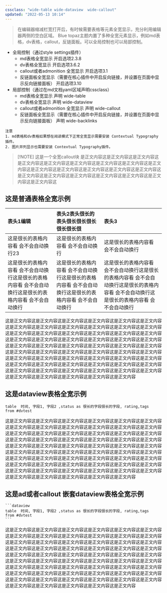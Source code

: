 ```yaml
---
cssclass: "wide-table wide-dataview  wide-callout"
updated: "2022-05-13 10:14"
---
```


> 在编辑器缩减栏宽打开后，有时候需要表格等元素全宽显示，充分利用编辑器两侧的空白区域。
Blue topaz主题内置了多种全宽元素显示，例如md表格，dv表格，callout，反链面板。可以全局控制也可以局部控制。

- 全局控制（通过style settings插件）
	- md表格全宽显示  开启选项2.3.8
	- dv表格全宽显示    开启选项3.6.2
	- callout或者admonition 全宽显示    开启选项3.1
	- 反链面板全宽显示（需要在核心插件中开启反向链接，并设置在页面中显示反向链接面板）    开启选项3.10
- 局部控制（通过在md文档yaml区域声明cssclass）
	- md表格全宽显示  声明 wide-table
	- dv表格全宽显示    声明 wide-dataview
	- callout或者admonition 全宽显示   声明 wide-callout
	- 反链面板全宽显示（需要在核心插件中开启反向链接，并设置在页面中显示反向链接面板）    声明 wide-backlinks

```ad-warning
注意
1. md表格和dv表格如果想在阅读模式下正常全宽显示需要安装 Contextual Typography插件。
2. 图片并列显示也需要安装 Contextual Typography插件。
```


> [!NOTE] 这是一个全宽callout块
> 是正文内容这是正文内容这是正文内容这是正文内容这是正文内容这是正文内容这是正文内容这是正文内容这是正文内容这是正文内容这是正文内容这是正文内容这是正文内容这是正文内容这是正文内容这是正文内容这是正文内容这是正文内容这是正文内容这是正文内容这是正文内容这


## 这是普通表格全宽示例

| 表头1编辑                                                  | 表头2表头很长的表头很长很长很长很长很长很                                  | 表头3                                                                      |
| :----------------------------------------------------- | :----------------------------------------------------- | :----------------------------------------------------------------------- |
| 这是很长的表格内容看 会不会自动换行23                                   | 这是很长的表格内容看 会不会自动换行                                     | 这是很长的表格内容看 会不会自动换行                                                       |
| 这是很长的表格内容看 会不会自动换行这是很长的表格内容看 会不会自动换行这是很长的表格内容看 会不会自动换行 | 这是很长的表格内容看 会不会自动换行这是很长的表格内容看 会不会自动换行这是很长的表格内容看 会不会自动换行 | 这是很长的表格内容看 会不会自动换行这是很长的表格内容看 会不会自动换行这是很长的表格内容看 会不会自动换行这是很长的表格内容看 会不会自动换行 |

这是正文内容这是正文内容这是正文内容这是正文内容这是正文内容这是正文内容这是正文内容这是正文内容这是正文内容这是正文内容这是正文内容这是正文内容这是正文内容这是正文内容这是正文内容这是正文内容这是正文内容这是正文内容这是正文内容这是正文内容这是正文内容这是正文内容这是正文内容这是正文内容这是正文内容这是正文内容这是正文内容这是正文内容这是正文内容这是正文内容这是正文内容这是正文内容这是正文内容这是正文内容这是正文内容这是正文内容这是正文内容这是正文内容这是正文内容这是正文内容这是正文内容这是正文内容这是正文内容这是正文内容这是正文内容这是正文内容这是正文内容这是正文内容这是正文内容这是正文内容这是正文内容这是正文内容这是正文内容这是正文内容这是正文内容这是正文内容这是正文内容这是正文内容这是正文内容

## 这是dataview表格全宽示例

```dataview
table  时间, 字段1, 字段2 ,status as 很长的字段很长的字段, rating,tags
from #dvtest
```

这是正文内容这是正文内容这是正文内容这是正文内容这是正文内容这是正文内容这是正文内容这是正文内容这是正文内容这是正文内容这是正文内容这是正文内容这是正文内容这是正文内容这是正文内容这是正文内容这是正文内容这是正文内容这是正文内容这是正文内容这是正文内容这是正文内容这是正文内容这是正文内容这是正文内容这是正文内容这是正文内容这是正文内容这是正文内容这是正文内容这是正文内容这是正文内容这是正文内容这是正文内容这是正文内容这是正文内容这是正文内容这是正文内容这是正文内容这是正文内容这是正文内容这是正文内容这是正文内容这是正文内容这是正文内容这是正文内容这是正文内容这是正文内容这是正文内容这是正文内容这是正文内容这是正文内容这是正文内容这是正文内容这是正文内容这是正文内容这是正文内容这是正文内容这是正文内容
## 这是ad或者callout 嵌套dataview表格全宽示例
````ad-example
```dataview
table  时间, 字段1, 字段2 ,status as 很长的字段很长的字段, rating,tags
from #dvtest
```
````
这是正文内容这是正文内容这是正文内容这是正文内容这是正文内容这是正文内容这是正文内容这是正文内容这是正文内容这是正文内容这是正文内容这是正文内容这是正文内容这是正文内容这是正文内容这是正文内容这是正文内容这是正文内容这是正文内容这是正文内容这是正文内容这是正文内容这是正文内容这是正文内容这是正文内容这是正文内容这是正文内容这是正文内容这是正文内容这是正文内容这是正文内容这是正文内容这是正文内容这是正文内容这是正文内容这是正文内容这是正文内容这是正文内容这是正文内容这是正文内容这是正文内容这是正文内容这是正文内容这是正文内容这是正文内容这是正文内容这是正文内容这是正文内容这是正文内容这是正文内容这是正文内容这是正文内容这是正文内容这是正文内容这是正文内容这是正文内容这是正文内容这是正文内容这是正文内容